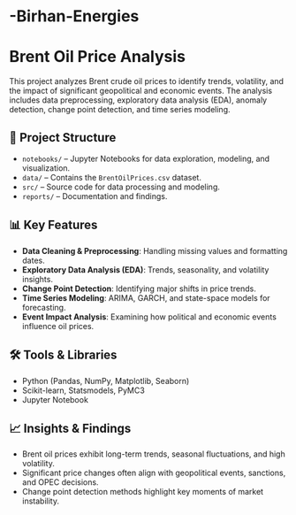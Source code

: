 # -Birhan-Energies

# Brent Oil Price Analysis  

This project analyzes Brent crude oil prices to identify trends, volatility, and the impact of significant geopolitical and economic events. The analysis includes data preprocessing, exploratory data analysis (EDA), anomaly detection, change point detection, and time series modeling.  

## 📂 Project Structure  
- `notebooks/` – Jupyter Notebooks for data exploration, modeling, and visualization.  
- `data/` – Contains the `BrentOilPrices.csv` dataset.  
- `src/` – Source code for data processing and modeling.  
- `reports/` – Documentation and findings.  

## 📊 Key Features  
- **Data Cleaning & Preprocessing**: Handling missing values and formatting dates.  
- **Exploratory Data Analysis (EDA)**: Trends, seasonality, and volatility insights.  
- **Change Point Detection**: Identifying major shifts in price trends.  
- **Time Series Modeling**: ARIMA, GARCH, and state-space models for forecasting.  
- **Event Impact Analysis**: Examining how political and economic events influence oil prices.  

## 🛠️ Tools & Libraries  
- Python (Pandas, NumPy, Matplotlib, Seaborn)  
- Scikit-learn, Statsmodels, PyMC3  
- Jupyter Notebook  

## 📈 Insights & Findings  
- Brent oil prices exhibit long-term trends, seasonal fluctuations, and high volatility.  
- Significant price changes often align with geopolitical events, sanctions, and OPEC decisions.  
- Change point detection methods highlight key moments of market instability.  